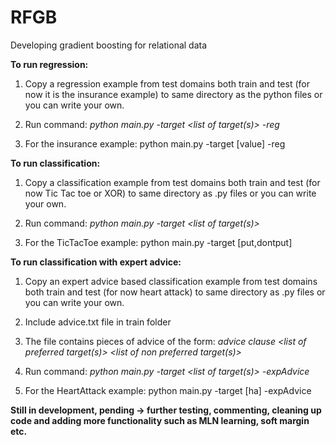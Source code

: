 # RFGB
Developing gradient boosting for relational data


**To run regression:**


1. Copy a regression example from test domains both train and test (for now it is the insurance example) to same directory as the python files or you can write your own.

2. Run command: *python main.py -target <list of target(s)> -reg*

3. For the insurance example: python main.py -target [value] -reg


**To run classification:**


1. Copy a classification example from test domains both train and test (for now Tic Tac toe or XOR) to same directory as .py files or you can write your own.

2. Run command: *python main.py -target <list of target(s)>*

3. For the TicTacToe example: python main.py -target [put,dontput]

**To run classification with expert advice:**

1. Copy an expert advice based classification example from test domains both train and test (for now heart attack) to same directory as .py files or you can write your own.

2. Include advice.txt file in train folder

3. The file contains pieces of advice of the form: *advice clause <list of preferred target(s)> <list of non preferred target(s)>*
  
4. Run command: *python main.py -target <list of target(s)> -expAdvice*
  
5. For the HeartAttack example: python main.py -target [ha] -expAdvice


**Still in development, pending -> further testing, commenting, cleaning up code and adding more functionality such as MLN learning, soft margin etc.**
